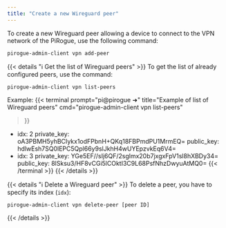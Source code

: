 ```yaml
---
title: "Create a new Wireguard peer"
---
```


To create a new Wireguard peer allowing a device to connect to the VPN network of the PiRogue, use the following command:
```shell {title="Add a new Wireguard peer"}
pirogue-admin-client vpn add-peer
```

{{< details "ℹ️ Get the list of Wireguard peers" >}}
To get the list of already configured peers, use the command:
```shell {title="List the Wireguard peers"}
pirogue-admin-client vpn list-peers
```

Example:
{{< terminal 
prompt="pi@pirogue ➜" 
title="Example of list of Wireguard peers"
cmd="pirogue-admin-client vpn list-peers" 
>}}
- idx: 2
  private_key: oA3PBMH5yhBCIykx1odFPbnH+QKq18FBPmdPU1MrmEQ=
  public_key: hdlwEsh7SQ0lEPC5Qpl66y9slJkhH4wUYEpzvkEq6V4=
- idx: 3
  private_key: YGe5EF//sIj6QF/2sglmx20b7jxgxFpV1sl8hXBDy34=
  public_key: 8lSksu3/HF8vCGi5lCOktI3C9L68PsfNhzDwyuAtMQ0=
{{< /terminal >}}
{{< /details >}}

{{< details "ℹ️ Delete a Wireguard peer" >}}
To delete a peer, you have to specify its index (`idx`):
```shell {title="Delete the peer #2"}
pirogue-admin-client vpn delete-peer [peer ID]
```
{{< /details >}}